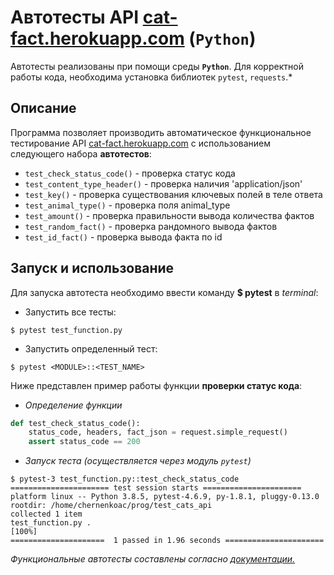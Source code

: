  # Автотесты API [cat-fact.herokuapp.com](https://cat-fact.herokuapp.com) (`Python`)
Автотесты реализованы при помощи среды **`Python`**. Для корректной работы кода, необходима установка библиотек `pytest`, `requests`.*
 ## Описание

 Программа позволяет производить автоматическое функциональное тестирование API [cat-fact.herokuapp.com](https://cat-fact.herokuapp.com) с использованием следующего набора **автотестов**:

* `test_check_status_code()` - проверка статус кода
* `test_content_type_header()` - проверка наличия 'application/json'
* `test_key()` - проверка cуществования ключевых полей в теле ответа
* `test_animal_type()` - проверка поля animal_type
* `test_amount()` - проверка правильности вывода количества фактов
* `test_random_fact()` - проверка рандомного вывода фактов
* `test_id_fact()` - проверка вывода факта по id
## Запуск и использование

Для запуска автотеста необходимо ввести команду **$ pytest** в *terminal*:
* Запустить все тесты: 
``` 
$ pytest test_function.py 
```
* Запустить определенный тест: 
``` 
$ pytest <MODULE>::<TEST_NAME> 
```

Ниже представлен пример работы функции **проверки статус кода**:

* *Определение функции*

```python
def test_check_status_code():
    status_code, headers, fact_json = request.simple_request()
    assert status_code == 200
```
* *Запуск теста (осуществляется через модуль `pytest`)* 
```
$ pytest-3 test_function.py::test_check_status_code
====================== test session starts ======================
platform linux -- Python 3.8.5, pytest-4.6.9, py-1.8.1, pluggy-0.13.0
rootdir: /home/chernenkoac/prog/test_cats_api
collected 1 item                                                                                         
test_function.py .
[100%]
=====================  1 passed in 1.96 seconds ======================
```
*Функциональные автотесты составлены согласно [документации.](https://alexwohlbruck.github.io/cat-facts/docs/)*